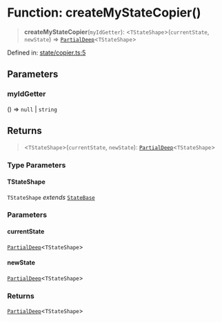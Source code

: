 # Function: createMyStateCopier()

> **createMyStateCopier**(`myIdGetter`): \<`TStateShape`\>(`currentState`, `newState`) => [`PartialDeep`](../type-aliases/PartialDeep.md)\<`TStateShape`\>

Defined in: [state/copier.ts:5](https://github.com/benallfree/lab13/blob/9ac0af7da9640b4b5437ad34793eec1f82ae6b92/sdk/src/online/state/copier.ts#L5)

## Parameters

### myIdGetter

() => `null` \| `string`

## Returns

> \<`TStateShape`\>(`currentState`, `newState`): [`PartialDeep`](../type-aliases/PartialDeep.md)\<`TStateShape`\>

### Type Parameters

#### TStateShape

`TStateShape` *extends* [`StateBase`](../type-aliases/StateBase.md)

### Parameters

#### currentState

[`PartialDeep`](../type-aliases/PartialDeep.md)\<`TStateShape`\>

#### newState

[`PartialDeep`](../type-aliases/PartialDeep.md)\<`TStateShape`\>

### Returns

[`PartialDeep`](../type-aliases/PartialDeep.md)\<`TStateShape`\>
